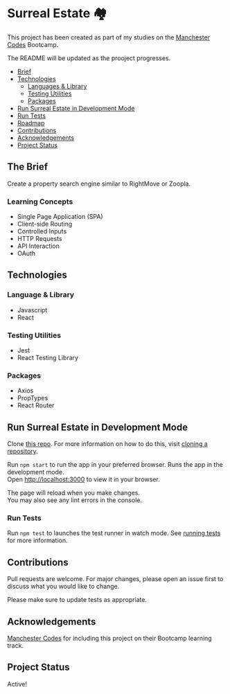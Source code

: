 # Surreal Estate 🏘️

This project has been created as part of my studies on the [Manchester Codes](https://www.manchestercodes.com/) Bootcamp.

The README will be updated as the prooject progresses.

- [Brief](#the-brief)
- [Technologies](#technologies)
  - [Languages & Library](#language--library)
  - [Testing Utilities](#testing-utilities)
  - [Packages](#packages)
- [Run Surreal Estate in Development Mode](#run-surreal-estate-in-development-mode)
- [Run Tests](#run-tests)
- [Roadmap](#roadmap)
- [Contributions](#contributions)
- [Acknowledgements](#acknowledgements)
- [Project Status](#project-status)

## The Brief

Create a property search engine similar to RightMove or Zoopla.

### Learning Concepts 

- Single Page Application (SPA)
- Client-side Routing
- Controlled Inputs
- HTTP Requests
- API Interaction
- OAuth

## Technologies

### Language & Library

- Javascript
- React

### Testing Utilities

- Jest
- React Testing Library

### Packages

- Axios
- PropTypes
- React Router

## Run Surreal Estate in Development Mode

Clone [this repo](https://github.com/VeeUye/surreal-estate). For more information on how to do this, visit [cloning a repository](https://docs.github.com/en/repositories/creating-and-managing-repositories/cloning-a-repository).

Run `npm start` to run the app in your preferred browser.
Runs the app in the development mode.\
Open [http://localhost:3000](http://localhost:3000) to view it in your browser.

The page will reload when you make changes.\
You may also see any lint errors in the console.

### Run Tests

Run `npm test` to launches the test runner in watch mode.
See [running tests](https://facebook.github.io/create-react-app/docs/running-tests) for more information.

## Contributions

Pull requests are welcome. For major changes, please open an issue first to discuss what you would like to change.

Please make sure to update tests as appropriate.

## Acknowledgements

[Manchester Codes](https://www.manchestercodes.com/) for including this project on their Bootcamp learning track.

## Project Status

Active!
